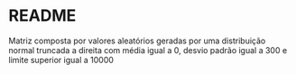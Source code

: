 # README

Matriz composta por valores aleatórios geradas por uma distribuição normal truncada a direita com média igual a 0, desvio padrão igual a 300 e limite superior igual a 10000
